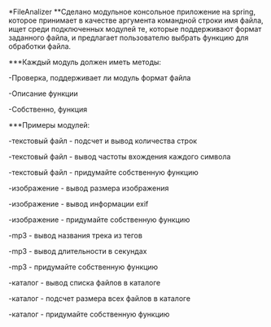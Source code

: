 *FileAnalizer
**Сделано модульное консольное приложение на spring, которое принимает в качестве аргумента командной строки имя файла, ищет среди подключенных модулей те, которые поддерживают формат заданного файла, и предлагает пользователю выбрать функцию для обработки файла.

***Каждый модуль должен иметь методы:

-Проверка, поддерживает ли модуль формат файла

-Описание функции

-Собственно, функция

***Примеры модулей:

-текстовый файл - подсчет и вывод количества строк

-текстовый файл - вывод частоты вхождения каждого символа

-текстовый файл - придумайте собственную функцию

-изображение - вывод размера изображения

-изображение - вывод информации exif

-изображение - придумайте собственную функцию

-mp3 - вывод названия трека из тегов

-mp3 - вывод длительности в секундах

-mp3 - придумайте собственную функцию

-каталог - вывод списка файлов в каталоге

-каталог - подсчет размера всех файлов в каталоге

-каталог - придумайте собственную функцию
